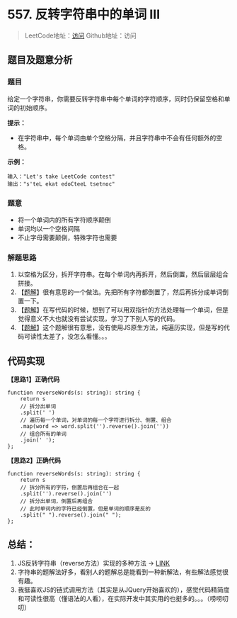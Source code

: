 # 557. 反转字符串中的单词 III

> LeetCode地址：[访问](https://leetcode-cn.com/problems/reverse-words-in-a-string-iii/) 
Github地址：访问

## 题目及题意分析

### 题目

给定一个字符串，你需要反转字符串中每个单词的字符顺序，同时仍保留空格和单词的初始顺序。

**提示：**

- 在字符串中，每个单词由单个空格分隔，并且字符串中不会有任何额外的空格。

**示例：**

```
输入："Let's take LeetCode contest"
输出："s'teL ekat edoCteeL tsetnoc"
```

### 题意

- 将一个单词内的所有字符顺序颠倒
- 单词均以一个空格间隔
- 不止字母需要颠倒，特殊字符也需要

### 解题思路

1. 以空格为区分，拆开字符串。在每个单词内再拆开，然后倒置，然后层层组合拼接。
2. 【[题解](https://leetcode-cn.com/problems/reverse-words-in-a-string-iii/solution/kan-liao-yi-dian-vuede-guan-wen-tu-fa-qi-xiang-guo/)】很有意思的一个做法。先把所有字符都倒置了，然后再拆分成单词倒置一下。
3. 【[题解](https://leetcode-cn.com/problems/reverse-words-in-a-string-iii/solution/you-ya-shi-xian-fan-zhuan-zi-fu-chuan-zhong-de-dan/)】在写代码的时候，想到了可以用双指针的方法处理每一个单词，但是觉得意义不大也就没有尝试实现，学习了下别人写的代码。
4. 【[题解](https://leetcode-cn.com/problems/reverse-words-in-a-string-iii/solution/bu-li-yong-jsde-yuan-sheng-fang-fa-by-wise-7/)】这个题解很有意思，没有使用JS原生方法，纯遍历实现，但是写的代码可读性太差了，没怎么看懂。。。

## 代码实现

**【思路1】正确代码**

```tsx
function reverseWords(s: string): string {
    return s
    // 拆分出单词
    .split(' ')
    // 遍历每一个单词，对单词的每一个字符进行拆分、倒置、组合
    .map(word => word.split('').reverse().join(''))
    // 组合所有的单词
    .join(' ');
};
```

**【思路2】正确代码**

```tsx
function reverseWords(s: string): string {
    return s
    // 拆分所有的字符，倒置后再组合在一起
    .split('').reverse().join('')
    // 拆分出单词，倒置后再组合
    // 此时单词内的字符已经倒置，但是单词的顺序是反的
    .split(" ").reverse().join(" ");
};
```

## 总结：

1. JS反转字符串（reverse方法）实现的多种方法 → [LINK](https://leetcode-cn.com/problems/reverse-words-in-a-string-iii/solution/zai-javascriptzhong-fan-zhuan-zi-fu-chuan-de-11cho/)
2. 字符串的题解法好多，看别人的题解总是能看到一种新解法，有些解法感觉很有趣。
3. 我挺喜欢JS的链式调用方法（其实是从JQuery开始喜欢的），感觉代码精简度和可读性很高（懂语法的人看），在实际开发中其实用的也挺多的。。。（唠唠叨叨）